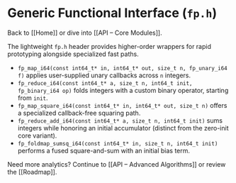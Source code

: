 # Generic Functional Interface (`fp.h`)

Back to [[Home]] or dive into [[API – Core Modules]].

The lightweight `fp.h` header provides higher-order wrappers for rapid prototyping alongside specialized fast paths.

- `fp_map_i64(const int64_t* in, int64_t* out, size_t n, fp_unary_i64 f)` applies user-supplied unary callbacks across `n` integers.
- `fp_reduce_i64(const int64_t* a, size_t n, int64_t init, fp_binary_i64 op)` folds integers with a custom binary operator, starting from `init`.
- `fp_map_square_i64(const int64_t* in, int64_t* out, size_t n)` offers a specialized callback-free squaring path.
- `fp_reduce_add_i64(const int64_t* a, size_t n, int64_t init)` sums integers while honoring an initial accumulator (distinct from the zero-init core variant).
- `fp_foldmap_sumsq_i64(const int64_t* in, size_t n, int64_t init)` performs a fused square-and-sum with an initial bias term.

Need more analytics? Continue to [[API – Advanced Algorithms]] or review the [[Roadmap]].
